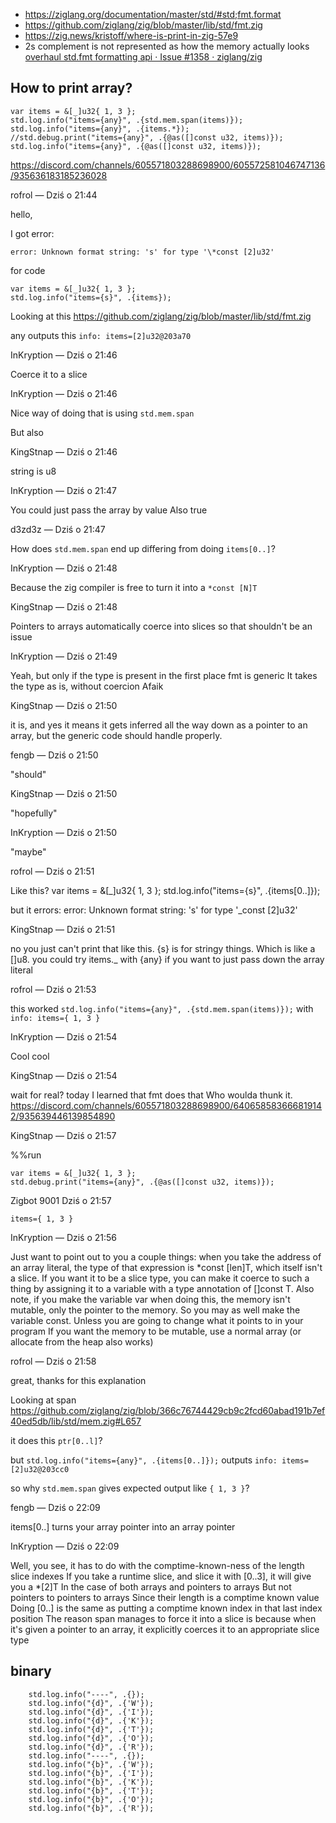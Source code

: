 - https://ziglang.org/documentation/master/std/#std;fmt.format
- https://github.com/ziglang/zig/blob/master/lib/std/fmt.zig
- https://zig.news/kristoff/where-is-print-in-zig-57e9
- 2s complement is not represented as how the memory actually looks [overhaul std.fmt formatting api · Issue #1358 · ziglang/zig](https://github.com/ziglang/zig/issues/1358#issuecomment-991884315)

## How to print array?

```zig
var items = &[_]u32{ 1, 3 };
std.log.info("items={any}", .{std.mem.span(items)});
std.log.info("items={any}", .{items.*});
//std.debug.print("items={any}", .{@as([]const u32, items)});
std.log.info("items={any}", .{@as([]const u32, items)});
```

https://discord.com/channels/605571803288698900/605572581046747136/935636183185236028

rofrol — Dziś o 21:44

hello,

I got error:

`error: Unknown format string: 's' for type '\*const [2]u32'`

for code

```
var items = &[_]u32{ 1, 3 };
std.log.info("items={s}", .{items});
```

Looking at this https://github.com/ziglang/zig/blob/master/lib/std/fmt.zig

any outputs this `info: items=[2]u32@203a70`

InKryption — Dziś o 21:46

Coerce it to a slice

InKryption — Dziś o 21:46

Nice way of doing that is using `std.mem.span`

But also

KingStnap — Dziś o 21:46

string is u8

InKryption — Dziś o 21:47

You could just pass the array by value
Also true

d3zd3z — Dziś o 21:47

How does `std.mem.span` end up differing from doing `items[0..]`?

InKryption — Dziś o 21:48

Because the zig compiler is free to turn it into a `*const [N]T`

KingStnap — Dziś o 21:48

Pointers to arrays automatically coerce into slices so that shouldn't be an issue

InKryption — Dziś o 21:49

Yeah, but only if the type is present in the first place
fmt is generic
It takes the type as is, without coercion
Afaik

KingStnap — Dziś o 21:50

it is, and yes it means it gets inferred all the way down as a pointer to an array, but the generic code should handle properly.

fengb — Dziś o 21:50

"should"

KingStnap — Dziś o 21:50

"hopefully"

InKryption — Dziś o 21:50

"maybe"

rofrol — Dziś o 21:51

Like this?
var items = &[_]u32{ 1, 3 };
std.log.info("items={s}", .{items[0..]});

but it errors:
error: Unknown format string: 's' for type '\_const [2]u32'

KingStnap — Dziś o 21:51

no you just can't print that like this.
{s} is for stringy things. Which is like a []u8.
you could try items.\_ with {any} if you want to just pass down the array literal

rofrol — Dziś o 21:53

this worked `std.log.info("items={any}", .{std.mem.span(items)});` with `info: items={ 1, 3 }`

InKryption — Dziś o 21:54

Cool cool

KingStnap — Dziś o 21:54

wait for real? today I learned that fmt does that
Who woulda thunk it.
https://discord.com/channels/605571803288698900/640658583666819142/935639446139854890

KingStnap — Dziś o 21:57

%%run

```
var items = &[_]u32{ 1, 3 };
std.debug.print("items={any}", .{@as([]const u32, items)});
```

Zigbot 9001 Dziś o 21:57

`items={ 1, 3 }`

InKryption — Dziś o 21:56

Just want to point out to you a couple things: when you take the address of an array literal, the type of that expression is \*const [len]T, which itself isn't a slice. If you want it to be a slice type, you can make it coerce to such a thing by assigning it to a variable with a type annotation of []const T.
Also note, if you make the variable var when doing this, the memory isn't mutable, only the pointer to the memory. So you may as well make the variable const.
Unless you are going to change what it points to in your program
If you want the memory to be mutable, use a normal array
(or allocate from the heap also works)

rofrol — Dziś o 21:58

great, thanks for this explanation

Looking at span https://github.com/ziglang/zig/blob/366c76744429cb9c2fcd60abad191b7ef40ed5db/lib/std/mem.zig#L657

it does this `ptr[0..l]`?

but `std.log.info("items={any}", .{items[0..]});` outputs `info: items=[2]u32@203cc0`

so why `std.mem.span` gives expected output like `{ 1, 3 }`?

fengb — Dziś o 22:09

items[0..] turns your array pointer into an array pointer

InKryption — Dziś o 22:09

Well, you see, it has to do with the comptime-known-ness of the length slice indexes
If you take a runtime slice, and slice it with [0..3], it will give you a \*[2]T
In the case of both arrays and pointers to arrays
But not pointers to pointers to arrays
Since their length is a comptime known value
Doing [0..] is the same as putting a comptime known index in that last index position
The reason span manages to force it into a slice is because when it's given a pointer to an array, it explicitly coerces it to an appropriate slice type

## binary

```zig
    std.log.info("----", .{});
    std.log.info("{d}", .{'W'});
    std.log.info("{d}", .{'I'});
    std.log.info("{d}", .{'K'});
    std.log.info("{d}", .{'T'});
    std.log.info("{d}", .{'O'});
    std.log.info("{d}", .{'R'});
    std.log.info("----", .{});
    std.log.info("{b}", .{'W'});
    std.log.info("{b}", .{'I'});
    std.log.info("{b}", .{'K'});
    std.log.info("{b}", .{'T'});
    std.log.info("{b}", .{'O'});
    std.log.info("{b}", .{'R'});
```

